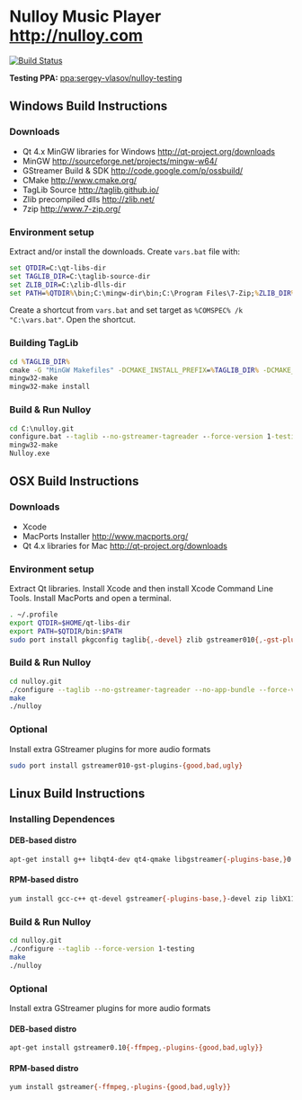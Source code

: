 # Nulloy Music Player http://nulloy.com

[![Build Status](https://travis-ci.org/sergey-vlasov/nulloy.svg?branch=devel)](https://travis-ci.org/sergey-vlasov/nulloy)

**Testing PPA:** [ppa:sergey-vlasov/nulloy-testing](http://launchpad.net/~sergey-vlasov/+archive/nulloy-testing)



## Windows Build Instructions

### Downloads
* Qt 4.x MinGW libraries for Windows http://qt-project.org/downloads
* MinGW http://sourceforge.net/projects/mingw-w64/
* GStreamer Build & SDK http://code.google.com/p/ossbuild/
* CMake http://www.cmake.org/
* TagLib Source http://taglib.github.io/
* Zlib precompiled dlls http://zlib.net/
* 7zip http://www.7-zip.org/

### Environment setup

Extract and/or install the downloads. Create ```vars.bat``` file with:

```bat
set QTDIR=C:\qt-libs-dir
set TAGLIB_DIR=C:\taglib-source-dir
set ZLIB_DIR=C:\zlib-dlls-dir
set PATH=%QTDIR%\bin;C:\mingw-dir\bin;C:\Program Files\7-Zip;%ZLIB_DIR%;%PATH%
```

Create a shortcut from ```vars.bat``` and set target as ```%COMSPEC% /k "C:\vars.bat"```. Open the shortcut.

### Building TagLib

```bat
cd %TAGLIB_DIR%
cmake -G "MinGW Makefiles" -DCMAKE_INSTALL_PREFIX=%TAGLIB_DIR% -DCMAKE_RELEASE_TYPE=Release -DENABLE_STATIC=ON -DENABLE_STATIC_RUNTIME=ON .
mingw32-make
mingw32-make install
```

### Build & Run Nulloy

```bat
cd C:\nulloy.git
configure.bat --taglib --no-gstreamer-tagreader --force-version 1-testing
mingw32-make
Nulloy.exe
```



## OSX Build Instructions

### Downloads
* Xcode
* MacPorts Installer http://www.macports.org/
* Qt 4.x libraries for Mac http://qt-project.org/downloads

### Environment setup

Extract Qt libraries. Install Xcode and then install Xcode Command Line Tools. Install MacPorts and open a terminal.

```sh
. ~/.profile
export QTDIR=$HOME/qt-libs-dir
export PATH=$QTDIR/bin:$PATH
sudo port install pkgconfig taglib{,-devel} zlib gstreamer010{,-gst-plugins-base}
```

### Build & Run Nulloy

```sh
cd nulloy.git
./configure --taglib --no-gstreamer-tagreader --no-app-bundle --force-version 1-testing
make
./nulloy
```

### Optional

Install extra GStreamer plugins for more audio formats

```sh
sudo port install gstreamer010-gst-plugins-{good,bad,ugly}
```



## Linux Build Instructions

### Installing Dependences

#### DEB-based distro

```sh
apt-get install g++ libqt4-dev qt4-qmake libgstreamer{-plugins-base,}0.10-dev zip libx11-dev libtag1-dev
```

#### RPM-based distro

```sh
yum install gcc-c++ qt-devel gstreamer{-plugins-base,}-devel zip libX11-devel taglib-devel
```

### Build & Run Nulloy

```sh
cd nulloy.git
./configure --taglib --force-version 1-testing
make
./nulloy
```

### Optional

Install extra GStreamer plugins for more audio formats

#### DEB-based distro

```sh
apt-get install gstreamer0.10{-ffmpeg,-plugins-{good,bad,ugly}}
```

#### RPM-based distro

```sh
yum install gstreamer{-ffmpeg,-plugins-{good,bad,ugly}}
```
